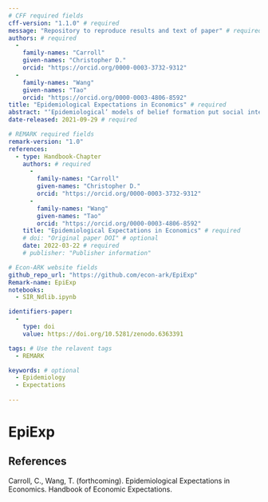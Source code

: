 ```yaml
---
# CFF required fields
cff-version: "1.1.0" # required 
message: "Repository to reproduce results and text of paper" # required
authors: # required
  -
    family-names: "Carroll"
    given-names: "Christopher D."
    orcid: "https://orcid.org/0000-0003-3732-9312"
  -
    family-names: "Wang"
    given-names: "Tao"
    orcid: "https://orcid.org/0000-0003-4806-8592"
title: "Epidemiological Expectations in Economics" # required
abstract: "‘Epidemiological’ models of belief formation put social interactions at their core; such models are the main (almost, the only) tool used by non-economists to study the dynamics of beliefs in populations. We survey the (comparatively) small literature in which economists attempting to model the consequences of beliefs about the future – ‘expectations’ – have employed what we view as a full-fledged epidemiological approach to explore an economic question. We draw connections to related work on narrative economics, news/rumor spreading, ‘contagion,’ and the spread of online content. Finally, we discuss a number of promising directions for future research." # abstract: optional
date-released: 2021-09-29 # required

# REMARK required fields
remark-version: "1.0"
references:
  - type: Handbook-Chapter
    authors: # required
      -
        family-names: "Carroll"
        given-names: "Christopher D."
        orcid: "https://orcid.org/0000-0003-3732-9312"
      -
        family-names: "Wang"
        given-names: "Tao"
        orcid: "https://orcid.org/0000-0003-4806-8592"
    title: "Epidemiological Expectations in Economics" # required
    # doi: "Original paper DOI" # optional
    date: 2022-03-22 # required
    # publisher: "Publisher information"

# Econ-ARK website fields
github_repo_url: "https://github.com/econ-ark/EpiExp"
Remark-name: EpiExp
notebooks:
  - SIR_Ndlib.ipynb

identifiers-paper:
  -
    type: doi
    value: https://doi.org/10.5281/zenodo.6363391

tags: # Use the relavent tags
  - REMARK

keywords: # optional
  - Epidemiology
  - Expectations
  
---
```


# EpiExp

## References
Carroll, C., Wang, T. (forthcoming). Epidemiological Expectations in Economics. Handbook of Economic Expectations.
